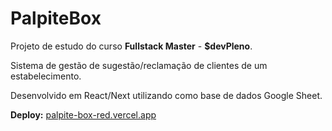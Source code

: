 # PalpiteBox

Projeto de estudo do curso **Fullstack Master** - **$devPleno**.

Sistema de gestão de sugestão/reclamação de clientes de um estabelecimento.

Desenvolvido em React/Next utilizando como base de dados Google Sheet.

**Deploy:** [palpite-box-red.vercel.app](https://palpite-box-red.vercel.app/)
